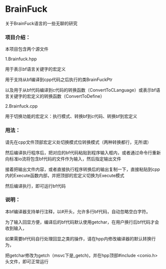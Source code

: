 # BrainFuck
关于BrainFuck语言的一些无聊的研究

### 项目介绍：

本项目包含两个源文件

1.Brainfuck.hpp

  用于表示bf语言关键字的宏定义
  
  用于支持从bf编译到cpp代码之后执行的类BrainFuckPtr
  
  以及用于从bf代码编译到c代码的转换函数（ConvertToCLanguage）或表示bf语言关键字的宏定义的转换函数（ConvertToDefine）
  
2.Brainfuck.cpp

  用于切换功能的宏定义：执行模式、转换bf到c代码、转换bf到宏定义

### 用法：

  请先在cpp文件顶部宏定义处切换模式位转换模式（两种转换都行，无所谓）
    
  然后编译执行程序后，把对应的bf代码粘贴到程序输入框内，或者通过命令行重新向标准io流将包含bf代码的文件作为输入，然后指定输出文件
    
  接着把输出文件内容，或者直接执行程序转换后的输出复制一下，直接粘贴到cpp内的Execute函数内部，并把顶部的宏定义切换为Execute模式

  然后编译执行，即可运行bf代码

### 说明：

  本bf编译器支持单行注释，以#开头，允许多行bf代码，自动忽略空白字符。

  为了输入回显方便，编译后的bf代码默认使用getchar，在用户换行后bf代码才会收到输入，
  
  如果需要bf代码自行处理回显之类的操作，请在hpp内修改编译器的默认转换行为，
  
  把getchar修改为getch（msvc下是_getch)，并在hpp顶部#include <conio.h>头文件，即可正常运行

